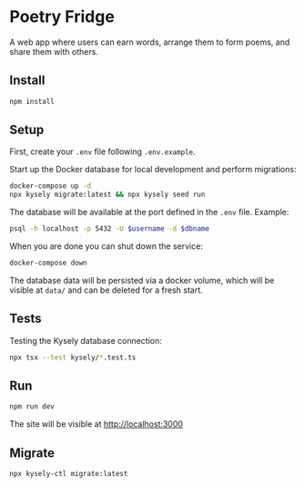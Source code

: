 # Poetry Fridge

A web app where users can earn words, arrange them to form poems, and share them with others.

## Install

```bash
npm install

```

## Setup

First, create your `.env` file following `.env.example`.

Start up the Docker database for local development and perform migrations:

```bash
docker-compose up -d
npx kysely migrate:latest && npx kysely seed run
```

The database will be available at the port defined in the `.env` file. Example:

```bash
psql -h localhost -p 5432 -U $username -d $dbname
```

When you are done you can shut down the service:

```bash
docker-compose down
```

The database data will be persisted via a docker volume, which will be visible at `data/` and can be deleted for a fresh start. 

## Tests

Testing the Kysely database connection:

```bash
npx tsx --test kysely/*.test.ts  
```

## Run
```bash
npm run dev

```

The site will be visible at [http://localhost:3000](http://localhost:3000) 

## Migrate

```bash
npx kysely-ctl migrate:latest
```
